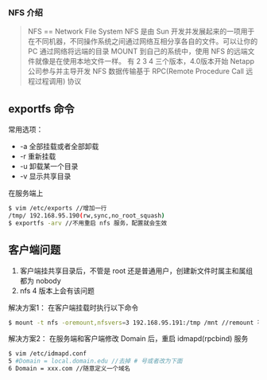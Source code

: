 ### NFS 介绍
> NFS == Network File System
> NFS 是由 Sun 开发并发展起来的一项用于在不同机器，不同操作系统之间通过网络互相分享各自的文件。可以让你的 PC 通过网络将远端的目录 MOUNT 到自己的系统中，使用 NFS 的远端文件就像是在使用本地文件一样。
> 有 2 3 4 三个版本，4.0版本开始 Netapp 公司参与并主导开发
> NFS 数据传输基于 RPC(Remote Procedure Call 远程过程调用) 协议

## exportfs 命令

常用选项：
- -a 全部挂载或者全部卸载
- -r 重新挂载
- -u 卸载某一个目录
- -v 显示共享目录

在服务端上
```bash
$ vim /etc/exports //增加一行
/tmp/ 192.168.95.190(rw,sync,no_root_squash)
$ exportfs -arv //不用重启 nfs 服务，配置就会生效
```

## 客户端问题

1. 客户端挂共享目录后，不管是 root 还是普通用户，创建新文件时属主和属组都为 nobody
2. nfs 4 版本上会有该问题

解决方案1：
在客户端挂载时执行以下命令
```bash
$ mount -t nfs -oremount,nfsvers=3 192.168.95.191:/tmp /mnt //remount 不用卸载，重新挂载，nfsvers 指定版本为3
```

解决方案2：
在服务端和客户端修改 Domain 后，重启 idmapd(rpcbind) 服务
```bash
$ vim /etc/idmapd.conf
5 #Domain = local.domain.edu //去掉 # 号或者改为下面
6 Domain = xxx.com //随意定义一个域名
```